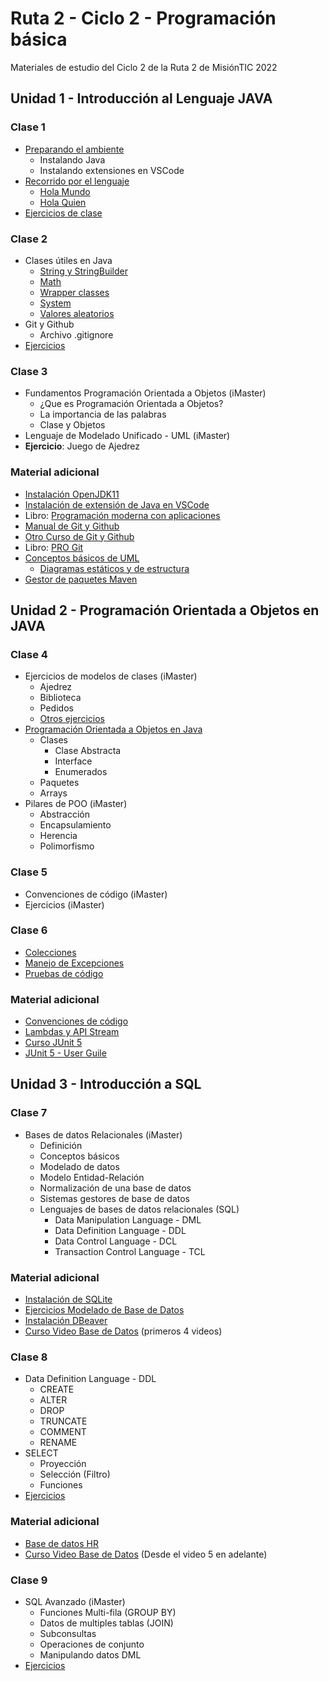 # Ruta 2 - Ciclo 2 - Programación básica
Materiales de estudio del Ciclo 2 de la Ruta 2 de MisiónTIC 2022

## Unidad 1 - Introducción al Lenguaje JAVA
### Clase 1
* [Preparando el ambiente](clase01/preparando_ambiente.md)
  * Instalando Java
  * Instalando extensiones en VSCode 
* [Recorrido por el lenguaje](clase01/recorrido_java.ipynb)
  * [Hola Mundo](clase01/ejemplos/HolaMundo.java)
  * [Hola Quien](clase01/ejemplos/HolaQuien.java)
* [Ejercicios de clase](clase01/ejercicios.md)

### Clase 2
* Clases útiles en Java
  * [String y StringBuilder](clase02/string.ipynb)
  * [Math](clase02/math.ipynb)
  * [Wrapper classes](clase02/wrapper.ipynb)
  * [System](clase02/system.ipynb)
  * [Valores aleatorios](clase02/random.ipynb)
* Git y Github
  * Archivo .gitignore
* [Ejercicios](clase02/ejercicios.md)

### Clase 3
* Fundamentos Programación Orientada a Objetos (iMaster)
  * ¿Que es Programación Orientada a Objetos?
  * La importancia de las palabras
  * Clase y Objetos
* Lenguaje de Modelado Unificado - UML (iMaster)
* **Ejercicio**: Juego de Ajedrez

### Material adicional
* [Instalación OpenJDK11](https://youtu.be/0Wn0yWwK20Q)
* [Instalación de extensión de Java en VSCode](https://youtu.be/g6TMxG1xTzU)
* Libro: [Programación moderna con aplicaciones](https://repositorio.utp.edu.co/items/1f499459-b52b-4ce0-94fc-70e695c42515)
* [Manual de Git y Github](https://youtu.be/j8CSUPIB8mA?list=PLvimn1Ins-43-1sXQmGZPWLjNjPyGNi0R)
* [Otro Curso de Git y Github](https://youtu.be/ANF1X42_ae4?list=PLU8oAlHdN5BlyaPFiNQcV0xDqy0eR35aU)
* Libro: [PRO Git](https://imaster.academy/contenidos-tematicos/programacion/Unidad1/Libro_Pro_Git.pdf)
* [Conceptos básicos de UML](https://imaster.academy/contenidos-tematicos/programacion/Unidad1/08-Introducci%c3%b3nUML.pdf)
  * [Diagramas estáticos y de estructura](https://imaster.academy/contenidos-tematicos/programacion/Unidad1/09%20-%20UML%20esta%cc%81ticos%20o%20de%20estructura.pdf)
* [Gestor de paquetes Maven](https://youtu.be/91DamlXb7bE?list=PLvimn1Ins-40atMWQkxD8r8pRyPLAU0iQ)

## Unidad 2 - Programación Orientada a Objetos en JAVA
### Clase 4
* Ejercicios de modelos de clases (iMaster)
  * Ajedrez
  * Biblioteca
  * Pedidos
  * [Otros ejercicios](clase04/ejercicios.md)
* [Programación Orientada a Objetos en Java](clase04/poo_java.ipynb)
  * Clases
    * Clase Abstracta
    * Interface
    * Enumerados
  * Paquetes
  * Arrays
* Pilares de POO (iMaster)
  * Abstracción
  * Encapsulamiento
  * Herencia
  * Polimorfismo

### Clase 5
* Convenciones de código (iMaster)
* Ejercicios (iMaster)

### Clase 6
* [Colecciones](clase06/colecciones.ipynb)
* [Manejo de Excepciones](clase06/excepciones.ipynb)
* [Pruebas de código](iMaster)

### Material adicional
* [Convenciones de código](https://imaster.academy/contenidos-tematicos/programacion/Unidad2/ConvencionesCodigoJava.pdf)
* [Lambdas y API Stream](https://www.youtube.com/watch?v=U5oOdNG2XQY&t=805)
* [Curso JUnit 5](https://www.youtube.com/playlist?list=PLsRPgBUE5BI68-h4MF0Y5FLSNwGdlIBK0)
* [JUnit 5 - User Guile](https://junit.org/junit5/docs/current/user-guide/)

## Unidad 3 - Introducción a SQL
### Clase 7
* Bases de datos Relacionales (iMaster)
  * Definición
  * Conceptos básicos
  * Modelado de datos
  * Modelo Entidad-Relación
  * Normalización de una base de datos
  * Sistemas gestores de base de datos
  * Lenguajes de bases de datos relacionales (SQL)
    * Data Manipulation Language - DML
    * Data Definition Language - DDL
    * Data Control Language - DCL
    * Transaction Control Language - TCL

### Material adicional
* [Instalación de SQLite](clase07/assets/Instalacion_SQLite3.pdf)
* [Ejercicios Modelado de Base de Datos](clase07/assets/Ejercicios_Modelado_Base_de_Datos.pdf)
* [Instalación DBeaver](https://www.youtube.com/embed/JkE1VFLHfTE)
* [Curso Video Base de Datos](https://www.youtube.com/embed/videoseries?list=PLs1sXiNvW4OyJCZs5WR3OjPZTlIqNcvQi)  (primeros 4 videos)

### Clase 8
* Data Definition Language - DDL
  * CREATE
  * ALTER
  * DROP
  * TRUNCATE
  * COMMENT
  * RENAME
* SELECT
  * Proyección
  * Selección (Filtro)
  * Funciones
* [Ejercicios](clase08/ejercicios.md)

### Material adicional
* [Base de datos HR](clase08/assets/hr.db)
* [Curso Video Base de Datos](https://www.youtube.com/embed/videoseries?list=PLs1sXiNvW4OyJCZs5WR3OjPZTlIqNcvQi) (Desde el video 5 en adelante)

### Clase 9
* SQL Avanzado (iMaster)
  * Funciones Multi-fila (GROUP BY)
  * Datos de multiples tablas (JOIN)
  * Subconsultas
  * Operaciones de conjunto
  * Manipulando datos DML
* [Ejercicios](clase09/ejercicios.md)
